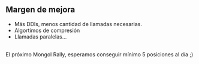 ## Margen de mejora

 - Más DDIs, menos cantidad de llamadas necesarias.
 - Algortimos de compresión
 - Llamadas paralelas...
<br /><br />

El próximo Mongol Rally, esperamos conseguir mínimo 5 posiciones al día ;)
